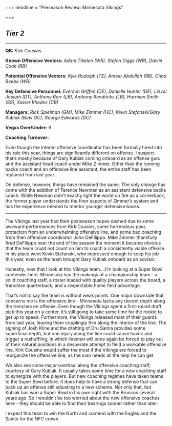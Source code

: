 +++
headline = "Preseason Review: Minnesota Vikings"

+++
## **_Tier 2_**

***

**QB:** _Kirk Cousins_

**Known Offensive Vectors:** _Adam Thielen (WR), Stefon Diggs (WR), Dalvin Cook (RB)_

**Potential Offensive Vectors:** _Kyle Rudolph (TE), Ameer Abdullah (RB), Chad Beebe (WR)_

**Key Defensive Personnel:** _Everson Griffen (DE), Danielle Hunter (DE), Linval Joseph (DT), Anthony Barr (LB), Anthony Kendricks (LB), Harrison Smith (SS), Xavier Rhodes (CB)_

**Managers:** _Rick Spielman (GM), Mike Zimmer (HC), Kevin Stefanski/Gary Kubiak (New OC), George Edwards (DC)_

**Vegas Over/Under:** 9

**Coaching Turnover:**

Even though the interim offensive coordinator has been formally hired into his role this year, things are significantly different on offense. I suspect that’s mostly because of Gary Kubiak coming onboard as an offense guru and the assistant head coach under Mike Zimmer. Other than the running backs coach and an offensive line assistant, the entire staff has been replaced from last year.

On defense, however, things have remained the same. The only change has come with the addition of Terence Newman as an assistant defensive backs coach. While Newman didn’t exactly light the world on fire as a cornerback, the former player understands the finer aspects of Zimmer’s system and has the experience needed to mentor younger defensive backs.

***

The Vikings last year had their postseason hopes dashed due to some awkward performances from Kirk Cousins, some horrendous pass protection from an underwhelming offensive line, and some bad coaching from then offensive coordinator John DeFilippo. Mike Zimmer thankfully fired DeFilippo near the end of the season the moment it became obvious that the team could not count on him to coach a consistently viable offense. In his place went Kevin Stefanski, who impressed enough to keep his job this year, even as the team brought Gary Kubiak onboard as an advisor.

Honestly, now that I look at this Vikings team....I’m looking at a Super Bowl contender here. Minnesota has the makings of a championship team - a solid coaching staff, a roster loaded with quality players across the board, a franchise quarterback, and a respectable home field advantage.

That’s not to say the team is without weak points. One major downside that concerns me is the offensive line - Minnesota lacks any decent depth along the trenches on offense. Even though the Vikings spent a first-round draft pick this year on a center, it’s still going to take some time for the rookie to get up to speed. Furthermore, the Vikings released most of their guards from last year, leaving them cripplingly thin along the interior of the line. The signing of Josh Kline and the drafting of Dru Samia provides some superficial depth, but one injury along the line could cause havoc and trigger a reshuffling, in which linemen will once again be forced to play out of their natural positions in a desperate attempt to field a workable offensive line. Kirk Cousins would suffer the most if the Vikings are forced to reorganize the offensive line, as the man needs all the help he can get.

We also see some major overhaul along the offensive coaching staff, courtesy of Gary Kubiak. It usually takes some time for a new coaching staff to synergize with the players. But new coaching regimes have taken teams to the Super Bowl before. It does help to have a strong defense that can back up an offense still adjusting to a new scheme. Not only that, but Kubiak has won a Super Bowl in his own right with the Broncos several years ago. So I wouldn’t be too worried about the new offensive coaches here - they should be able to find their bearings sooner rather than later.

I expect this team to win the North and contend with the Eagles and the Saints for the NFC crown.